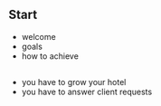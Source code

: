 ## Start

- welcome 
- goals
- how to achieve

##

- you have to grow your hotel
- you have to answer client requests
